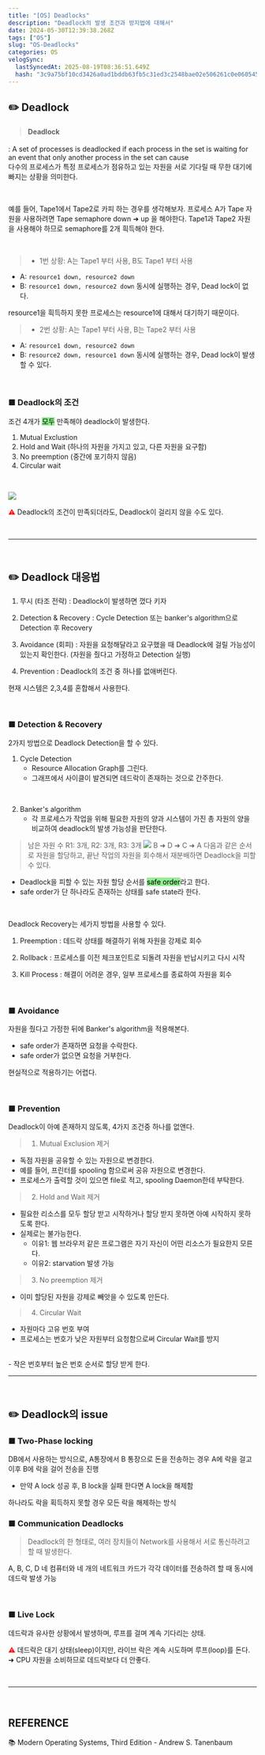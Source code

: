 ```yaml
---
title: "[OS] Deadlocks"
description: "Deadlock의 발생 조건과 방지법에 대해서"
date: 2024-05-30T12:39:38.268Z
tags: ["OS"]
slug: "OS-Deadlocks"
categories: OS
velogSync:
  lastSyncedAt: 2025-08-19T08:36:51.649Z
  hash: "3c9a75bf10cd3426a0ad1bddb63fb5c31ed3c2548bae02e506261c0e060545b1"
---
```


## ✏️ Deadlock
> #### Deadlock
: A set of processes is deadlocked if each process in the set is waiting for an event that only another process in the set can cause<br>
다수의 프로세스가 특정 프로세스가 점유하고 있는 자원을 서로 기다릴 때 무한 대기에 빠지는 상황을 의미한다.

<br>

예를 들어, Tape1에서 Tape2로 카피 하는 경우를 생각해보자.
프로세스 A가 Tape 자원을 사용하려면 Tape semaphore down ➜ up 을 해야한다. Tape1과 Tape2 자원을 사용해야 하므로 semaphore를 2개 흭득해야 한다.

<br>

>- 1번 상황: A는 Tape1 부터 사용, B도 Tape1 부터 사용
   - A: ```resource1 down, resource2 down```
   - B: ```resource1 down, resource2 down```
동시에 실행하는 경우, Dead lock이 없다.

resource1을 흭득하지 못한 프로세스는 resource1에 대해서 대기하기 때문이다.
<br>

>- 2번 상황: A는 Tape1 부터 사용, B는 Tape2 부터 사용
   - A: ```resource1 down, resource2 down```
   - B: ```resource2 down, resource1 down```
동시에 실행하는 경우, Dead lock이 발생할 수 있다.



<br>

### ■ Deadlock의 조건
조건 4개가 <span style = "background-color: lightgreen; color:black">모두</span> 만족해야 deadlock이 발생한다.

1. Mutual Exclustion
2. Hold and Wait (하나의 자원을 가지고 있고, 다른 자원을 요구함)
3. No preemption (중간에 포기하지 않음)
4. Circular wait 

<br>

![](https://velog.velcdn.com/images/jaewon-ju/post/29e1419b-ba6a-4e76-b0f7-846a2fffd12f/image.png)

<span style = "color:red">⚠️</span> Deadlock의 조건이 만족되더라도, Deadlock이 걸리지 않을 수도 있다.


<br>

---

<br>

## ✏️ Deadlock 대응법
1. 무시 (타조 전략)
: Deadlock이 발생하면 껐다 키자

2. Detection & Recovery 
: Cycle Detection 또는 banker's algorithm으로 Detection 후 Recovery

3. Avoidance (회피)
: 자원을 요청해달라고 요구했을 때 Deadlock에 걸릴 가능성이 있는지 확인한다.
(자원을 줬다고 가정하고 Detection 실행)
   
4. Prevention 
: Deadlock의 조건 중 하나를 없애버린다.

현재 시스템은 2,3,4를 혼합해서 사용한다.

<br>

### ■ Detection & Recovery
2가지 방법으로 Deadlock Detection을 할 수 있다.

1. Cycle Detection
   - Resource Allocation Graph를 그린다. 
   - 그래프에서 사이클이 발견되면 데드락이 존재하는 것으로 간주한다.

<br>

2. Banker's algorithm
   - 각 프로세스가 작업을 위해 필요한 자원의 양과 시스템이 가진 총 자원의 양을 비교하여 deadlock의 발생 가능성을 판단한다.
> 남은 자원 수 R1: 3개, R2: 3개, R3: 3개
![](https://velog.velcdn.com/images/jaewon-ju/post/15329738-ba2c-498a-ae86-e81af38c9754/image.png)
B ➜ D ➜ C ➜ A
다음과 같은 순서로 자원을 할당하고, 끝난 작업의 자원을 회수해서 재분배하면 Deadlock을 피할 수 있다.
   - Deadlock을 피할 수 있는 자원 할당 순서를 <span style = "background-color: lightgreen; color:black">safe order</span>라고 한다.
   - safe order가 단 하나라도 존재하는 상태를 safe state라 한다.

<br>

Deadlock Recovery는 세가지 방법을 사용할 수 있다.

1. Preemption
: 데드락 상태를 해결하기 위해 자원을 강제로 회수

2. Rollback
: 프로세스를 이전 체크포인트로 되돌려 자원을 반납시키고 다시 시작

3. Kill Process
: 해결이 어려운 경우, 일부 프로세스를 종료하여 자원을 회수


<br>

### ■ Avoidance
자원을 줬다고 가정한 뒤에 Banker's algorithm을 적용해본다.

- safe order가 존재하면 요청을 수락한다.
- safe order가 없으면 요청을 거부한다.

현실적으로 적용하기는 어렵다.

<br>

### ■ Prevention
Deadlock이 아예 존재하지 않도록, 4가지 조건중 하나를 없앤다.

>1. Mutual Exclusion 제거<br>
- 독점 자원을 공유할 수 있는 자원으로 변경한다.
- 예를 들어, 프린터를 spooling 함으로써 공유 자원으로 변경한다.
- 프로세스가 출력할 것이 있으면 file로 적고, spooling Daemon한테 부탁한다.


>2. Hold and Wait 제거<br>
- 필요한 리소스를 모두 할당 받고 시작하거나 할당 받지 못하면 아예 시작하지 못하도록 한다.
- 실제로는 불가능한다.
   - 이유1: 웹 브라우저 같은 프로그램은 자기 자신이 어떤 리소스가 필요한지 모른다.
   - 이유2: starvation 발생 가능

>3. No preemption 제거
- 이미 할당된 자원을 강제로 빼앗을 수 있도록 만든다.

>4. Circular Wait
- 자원마다 고유 번호 부여
- 프로세스는 번호가 낮은 자원부터 요청함으로써 Circular Wait를 방지
<br>
   - 작은 번호부터 높은 번호 순서로 할당 받게 한다.
   
<br>

---

<br>

## ✏️ Deadlock의 issue
### ■ Two-Phase locking
DB에서 사용하는 방식으로, A통장에서 B 통장으로 돈을 전송하는 경우 A에 락을 걸고 이후 B에 락을 걸어 전송을 진행
 
 - 만약 A lock 성공 후, B lock을 실패 한다면 A lock을 해제함

하나라도 락을 획득하지 못할 경우 모든 락을 해제하는 방식
<br>

### ■ Communication Deadlocks
> Deadlock의 한 형태로, 여러 장치들이 Network를 사용해서 서로 통신하려고 할 때 발생한다.

A, B, C, D 네 컴퓨터와 네 개의 네트워크 카드가 각각 데이터를 전송하려 할 때 동시에 데드락 발생 가능

<br>

### ■ Live Lock
데드락과 유사한 상황에서 발생하며, 루프를 걸며 계속 기다리는 상태.

<span style = "color:red">⚠️</span> 데드락은 대기 상태(sleep)이지만, 라이브 락은 계속 시도하며 루프(loop)를 돈다.
➜ CPU 자원을 소비하므로 데드락보다 더 안좋다.


<br>

---

<br>

## REFERENCE
📚 Modern Operating Systems, Third Edition - Andrew S. Tanenbaum